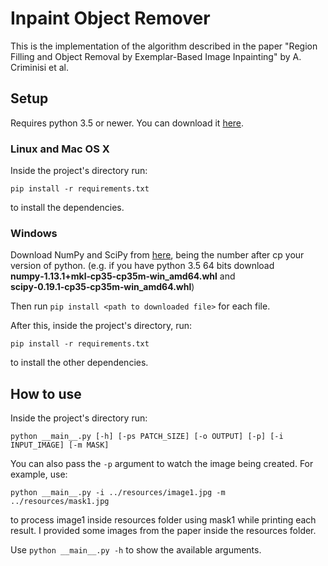 # Inpaint Object Remover
This is the implementation of the algorithm described in the paper "Region Filling and Object Removal by
Exemplar-Based Image Inpainting" by A. Criminisi et al.

## Setup
Requires python 3.5 or newer. You can download it [here](https://www.python.org/downloads/).

### Linux and Mac OS X
Inside the project's directory run:
```
pip install -r requirements.txt
```
to install the dependencies.

### Windows
Download NumPy and SciPy from [here](http://www.lfd.uci.edu/~gohlke/pythonlibs/), being the number after cp your version of python. (e.g. if you have python 3.5 64 bits download **numpy‑1.13.1+mkl‑cp35‑cp35m‑win_amd64.whl** and **scipy‑0.19.1‑cp35‑cp35m‑win_amd64.whl**)

Then run `pip install <path to downloaded file>` for each file.

After this, inside the project's directory, run:
```
pip install -r requirements.txt
```
to install the other dependencies.

## How to use
Inside the project's directory run:
```
python __main__.py [-h] [-ps PATCH_SIZE] [-o OUTPUT] [-p] [-i INPUT_IMAGE] [-m MASK]
```
You can also pass the `-p` argument to watch the image being created. For example, use:
```
python __main__.py -i ../resources/image1.jpg -m ../resources/mask1.jpg
```
to process image1 inside resources folder using mask1 while printing each result. I provided some images from the paper inside the resources folder.

Use `python __main__.py -h` to show the available arguments.
